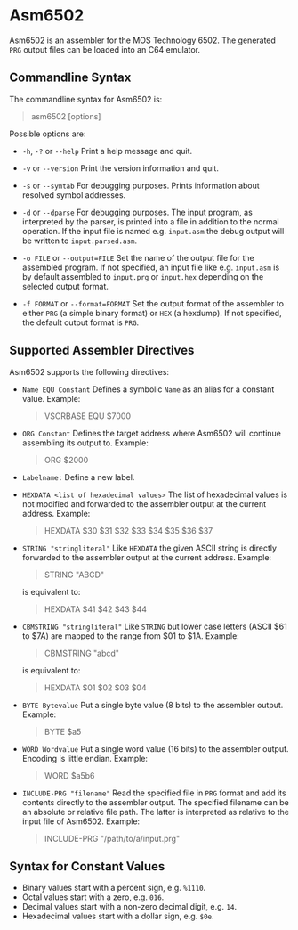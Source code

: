 # Asm6502

Asm6502 is an assembler for the MOS Technology 6502. The generated `PRG` output files can be loaded into an C64 emulator.


## Commandline Syntax

The commandline syntax for Asm6502 is:

> asm6502 [options] <input-file>

Possible options are:

 *  `-h`, `-?` or `--help`
    Print a help message and quit.

 *  `-v` or `--version`
    Print the version information and quit.

 *  `-s` or `--symtab`
    For debugging purposes. Prints information about resolved symbol addresses.

 *  `-d` or `--dparse`
    For debugging purposes. The input program, as interpreted by the parser, is printed into a file in addition to the normal operation. If the input file is named e.g. `input.asm` the debug output will be written to `input.parsed.asm`.

 *  `-o FILE` or `--output=FILE`
    Set the name of the output file for the assembled program. If not specified, an input file like e.g. `input.asm` is by default assembled to `input.prg` or `input.hex` depending on the selected output format.

 *  `-f FORMAT` or `--format=FORMAT`
    Set the output format of the assembler to either `PRG` (a simple binary format) or `HEX` (a hexdump). If not specified, the default output format is `PRG`.


## Supported Assembler Directives

Asm6502 supports the following directives:

 * `Name EQU Constant`
    Defines a symbolic `Name` as an alias for a constant value. Example:
    > VSCRBASE EQU $7000


 * `ORG Constant`
    Defines the target address where Asm6502 will continue assembling its output to. Example:
    > ORG $2000


 * `Labelname:`
    Define a new label.


 * `HEXDATA <list of hexadecimal values>`
    The list of hexadecimal values is not modified and forwarded to the assembler output at the current address. Example:
    > HEXDATA $30 $31 $32 $33 $34 $35 $36 $37


 * `STRING "stringliteral"`
    Like `HEXDATA` the given ASCII string is directly forwarded to the assembler output at the current address. Example:
    > STRING "ABCD"

    is equivalent to:

    > HEXDATA $41 $42 $43 $44

 * `CBMSTRING "stringliteral"`
    Like `STRING` but lower case letters (ASCII $61 to $7A) are mapped to the range from $01 to $1A. Example:
    > CBMSTRING "abcd"

    is equivalent to:

    > HEXDATA $01 $02 $03 $04

 * `BYTE Bytevalue`
    Put a single byte value (8 bits) to the assembler output. Example:
    > BYTE $a5

 * `WORD Wordvalue`
    Put a single word value (16 bits) to the assembler output. Encoding is little endian. Example:
    > WORD $a5b6

 * `INCLUDE-PRG "filename"`
    Read the specified file in `PRG` format and add its contents directly to the assembler output. The specified filename can be an absolute or relative file path. The latter is interpreted as relative to the input file of Asm6502. Example:
    > INCLUDE-PRG "/path/to/a/input.prg"


## Syntax for Constant Values

 * Binary values start with a percent sign, e.g. `%1110`.
 * Octal values start with a zero, e.g. `016`.
 * Decimal values start with a non-zero decimal digit, e.g. `14`.
 * Hexadecimal values start with a dollar sign, e.g. `$0e`.

